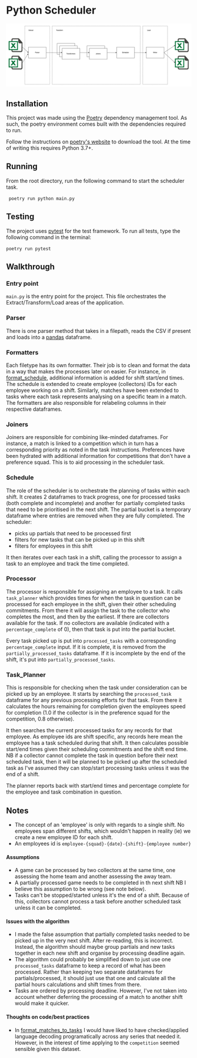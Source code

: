 # Python Scheduler

![Diagram](documentation/scheduler.png) <!-- .element height="50%" width="50%" -->

## Installation

This project was made using the [Poetry](https://python-poetry.org/docs/basic-usage/) dependency management tool.
As such, the poetry environment comes built with the dependencies required to run.

Follow the instructions on [poetry's website](https://python-poetry.org/docs/) to download the tool. At the time of
writing this requires Python 3.7+.

## Running

From the root directory, run the following command to start the scheduler task.

```
 poetry run python main.py                                              
```

## Testing

The project uses [pytest](https://docs.pytest.org/en/7.2.x/) for the test framework.
To run all tests, type the following command in the terminal:

```
poetry run pytest                               
```

## Walkthrough

### Entry point

`main.py` is the entry point for the project. This file orchestrates the Extract/Transform/Load areas of the
application.

### Parser

There is one parser method that takes in a filepath, reads the CSV if present and loads into
a [pandas](https://pandas.pydata.org/) dataframe.

### Formatters

Each filetype has its own formatter. Their job is to clean and format the data in a way that makes the processes later
on easier.
For instance, in [format_schedule](src/formatters/format_schedule.py), additional information is added for shift
start/end
times.
The schedule is extended to create employee (collectors) IDs for each employee working on a shift. Similarly, matches
have been extended to tasks where each task represents analysing on a specific team in a match.
The formatters are also responsible for relabeling columns in their respective dataframes.

### Joiners

Joiners are responsible for combining like-minded dataframes. For instance, a match is linked to a competition which in
turn has a corresponding priority as noted in the task instructions. Preferences have been hydrated with additional
information for competitions that don't have a preference squad. This is to aid processing in the scheduler task.

### Schedule

The role of the scheduler is to orchestrate the planning of tasks within each shift. It creates 2 dataframes to track
progress, one for processed tasks (both complete and incomplete) and another for partially completed tasks that need to
be prioritised in the next shift. The partial bucket is a temporary dataframe where entries are removed when they are
fully completed. The scheduler:

* picks up partials that need to be processed first
* filters for new tasks that can be picked up in this shift
* filters for employees in this shift

It then iterates over each task in a shift, calling the processor to assign a task to an employee and track the time
completed.

### Processor

The processor is responsible for assigning an employee to a task. It calls `task_planner` which provides times for when
the
task in question can be processed for each employee in the shift, given their other scheduling
commitments. From there it will assign the task to
the collector who completes the most, and then by the earliest. If there are collectors available for the task. If no
collectors are available (indicated with a `percentage_complete` of 0), then that task is put into the partial bucket.

Every task picked up is put into `processed_tasks` with a corresponding `percentage_complete` input. If it is complete,
it is removed from the `partially_processed_tasks` dataframe. If it is incomplete by the end of the shift, it's put
into `partially_processed_tasks`.

### Task_Planner

This is responsible for checking when the task under consideration can be picked up by an employee. It starts by searching
the `processed_task` dataframe for any previous processing efforts for that task. From there it calculates the hours
remaining for completion given the employees speed for completion (1.0 if the collector is in the preference squad for
the competition, 0.8 otherwise).

It then searches the current processed tasks for any records for that employee. As employee ids are shift specific, any
records here mean the employee has a task scheduled during that shift. It then calculates possible start/end times given
their scheduling commitments and the shift end time. NB if a collector cannot complete the task in question before their
next scheduled task, then it will be planned to be picked up after the scheduled task as I've assumed they can
stop/start processing tasks unless it was the end of a shift.

The planner reports back with start/end times and percentage complete for the employee and task combination in question.

## Notes

* The concept of an 'employee' is only with regards to a single shift. No employees span different shifts, which
  wouldn't happen in reality (ie) we create a new employee ID for each shift.
* An employees id is `employee-{squad}-{date}-{shift}-{employee number}`

#### Assumptions

* A game can be processed by two collectors at the same time, one assessing the home team and another assessing the away
  team.
* A partially processed game needs to be completed in th next shift NB I believe this assumption to be wrong (see note
  below).
* Tasks can't be stopped/started unless it's the end of a shift. Because of this, collectors cannot process a task
  before another scheduled task unless it can be completed.

#### Issues with the algorithm

* I made the false assumption that partially completed tasks needed to be picked up in the very next shift. After
  re-reading, this is incorrect. Instead, the algorithm should maybe group partials and new tasks together in each new
  shift and organise by processing deadline again.
* The algorithm could probably be simplified down to just use one `processed_tasks` dataframe to keep a record of what
  has been processed. Rather than keeping two separate dataframes for partials/processed, it should just use that one
  and calculate all the partial hours calculations and shift times from there.
* Tasks are ordered by processing deadline. However, I've not taken into account whether deferring the processing of a
  match to another shift would make it quicker.

#### Thoughts on code/best practices

* In [format_matches_to_tasks](src/formatters/format_matches.py) I would have liked to have checked/applied language
  decoding programatically across any series that needed it. However, in the interest of time applying to
  the `competition`
  seemed sensible given this dataset.
